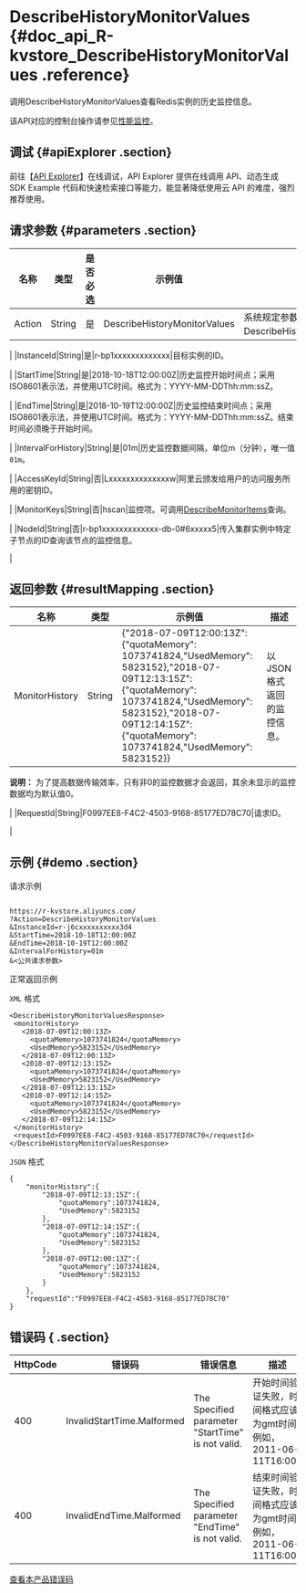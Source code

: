 # DescribeHistoryMonitorValues {#doc_api_R-kvstore_DescribeHistoryMonitorValues .reference}

调用DescribeHistoryMonitorValues查看Redis实例的历史监控信息。

该API对应的控制台操作请参见[性能监控](~~43887~~)。

## 调试 {#apiExplorer .section}

前往【[API Explorer](https://api.aliyun.com/#product=R-kvstore&api=DescribeHistoryMonitorValues)】在线调试，API Explorer 提供在线调用 API、动态生成 SDK Example 代码和快速检索接口等能力，能显著降低使用云 API 的难度，强烈推荐使用。

## 请求参数 {#parameters .section}

|名称|类型|是否必选|示例值|描述|
|--|--|----|---|--|
|Action|String|是|DescribeHistoryMonitorValues|系统规定参数，取值：DescribeHistoryMonitorValues。

 |
|InstanceId|String|是|r-bp1xxxxxxxxxxxxx|目标实例的ID。

 |
|StartTime|String|是|2018-10-18T12:00:00Z|历史监控开始时间点；采用ISO8601表示法，并使用UTC时间。格式为：YYYY-MM-DDThh:mm:ssZ。

 |
|EndTime|String|是|2018-10-19T12:00:00Z|历史监控结束时间点；采用ISO8601表示法，并使用UTC时间。格式为：YYYY-MM-DDThh:mm:ssZ。结束时间必须晚于开始时间。

 |
|IntervalForHistory|String|是|01m|历史监控数据间隔，单位m（分钟），唯一值`01m`。

 |
|AccessKeyId|String|否|Lxxxxxxxxxxxxxxw|阿里云颁发给用户的访问服务所用的密钥ID。

 |
|MonitorKeys|String|否|hscan|监控项。可调用[DescribeMonitorItems](~~61106~~)查询。

 |
|NodeId|String|否|r-bp1xxxxxxxxxxxxx-db-0\#6xxxxx5|传入集群实例中特定子节点的ID查询该节点的监控信息。

 |

## 返回参数 {#resultMapping .section}

|名称|类型|示例值|描述|
|--|--|---|--|
|MonitorHistory|String|\{"2018-07-09T12:00:13Z": \{"quotaMemory": 1073741824,"UsedMemory": 5823152\},"2018-07-09T12:13:15Z": \{"quotaMemory": 1073741824,"UsedMemory": 5823152\},"2018-07-09T12:14:15Z": \{"quotaMemory": 1073741824,"UsedMemory": 5823152\}\}|以JSON格式返回的监控信息。

 **说明：** 为了提高数据传输效率，只有非0的监控数据才会返回，其余未显示的监控数据均为默认值0。

 |
|RequestId|String|F0997EE8-F4C2-4503-9168-85177ED78C70|请求ID。

 |

## 示例 {#demo .section}

请求示例

``` {#request_demo}

https://r-kvstore.aliyuncs.com/
?Action=DescribeHistoryMonitorValues
&InstanceId=r-j6cxxxxxxxxxx3d4
&StartTime=2018-10-18T12:00:00Z
&EndTime=2018-10-19T12:00:00Z
&IntervalForHistory=01m
&<公共请求参数>

```

正常返回示例

`XML` 格式

``` {#xml_return_success_demo}
<DescribeHistoryMonitorValuesResponse>
 <monitorHistory>
   <2018-07-09T12:00:13Z>
     <quotaMemory>1073741824</quotaMemory>
     <UsedMemory>5823152</UsedMemory>
   </2018-07-09T12:00:13Z>
   <2018-07-09T12:13:15Z>
     <quotaMemory>1073741824</quotaMemory>
     <UsedMemory>5823152</UsedMemory>
   </2018-07-09T12:13:15Z>
   <2018-07-09T12:14:15Z>
     <quotaMemory>1073741824</quotaMemory>
     <UsedMemory>5823152</UsedMemory>
   </2018-07-09T12:14:15Z>
 </monitorHistory>
 <requestId>F0997EE8-F4C2-4503-9168-85177ED78C70</requestId>
</DescribeHistoryMonitorValuesResponse>
```

`JSON` 格式

``` {#json_return_success_demo}
{
	"monitorHistory":{
		"2018-07-09T12:13:15Z":{
			"quotaMemory":1073741824,
			"UsedMemory":5823152
		},
		"2018-07-09T12:14:15Z":{
			"quotaMemory":1073741824,
			"UsedMemory":5823152
		},
		"2018-07-09T12:00:13Z":{
			"quotaMemory":1073741824,
			"UsedMemory":5823152
		}
	},
	"requestId":"F0997EE8-F4C2-4503-9168-85177ED78C70"
}
```

## 错误码 { .section}

|HttpCode|错误码|错误信息|描述|
|--------|---|----|--|
|400|InvalidStartTime.Malformed|The Specified parameter "StartTime" is not valid.|开始时间验证失败，时间格式应该为gmt时间例如，2011-06-11T16:00Z|
|400|InvalidEndTime.Malformed|The Specified parameter "EndTime" is not valid.|结束时间验证失败，时间格式应该为gmt时间例如，2011-06-11T16:00Z|

[查看本产品错误码](https://error-center.aliyun.com/status/product/R-kvstore)

